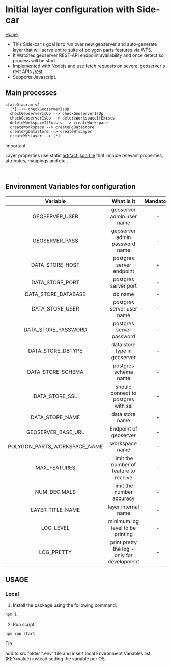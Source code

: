 # Initial layer configuration with Side-car
[Home](../README.md)
* This Side-car's goal is to run over new geoserver and auto-generate layer that will serve entire suite of polygon parts features via WFS.
* It Watches geoserver REST-API endpoint availability and once detect so, process will be start.
* Implemented with Nodejs and use fetch requests on several geoserver's rest APIs [/rest](https://docs.geoserver.org/main/en/user/rest/index.html).
* Supports Javascript.

## Main processes

```mermaid
stateDiagram-v2
  [*] --> checkGeoserverIsUp
  checkGeoserverIsUp --> checkGeoserverIsUp
  checkGeoserverIsUp --> deleteWorkspaceIfExists
  deleteWorkspaceIfExists --> createWorkspace
  createWorkspace --> createPgDatastore
  createPgDatastore --> createWfsLayer
  createWfsLayer --> [*]
```

> [!IMPORTANT]
> Layer properties use static [artifact json file](../artifacts/README.md) that include relevant properties, attributes, mappings and etc..

<br>

## Environment Variables for configuration
| Variable | What is it | Mandatory   | Default |
| :---:   | :---: | :---: | :---: |
| GEOSERVER_USER | geoserver admin user name | - | admin |
| GEOSERVER_PASS | geoserver admin password name | - | geoserver |
| DATA_STORE_HOST | postgres server endpoint | + | - |
| DATA_STORE_PORT | postgres server port | - | 5432 |
| DATA_STORE_DATABASE | db name | - | polygon_parts |
| DATA_STORE_USER | postgres server user name | - | postgres |
| DATA_STORE_PASSWORD | postgres server password | - | postgres |
| DATA_STORE_DBTYPE | data store type in geoserver | - | postgis |
| DATA_STORE_SCHEMA | postgres schema name | - | polygon_parts |
| DATA_STORE_SSL | should connect to postgres with ssl | - | DISABLED |
| DATA_STORE_NAME | data store name | + | polygon_parts |
| GEOSERVER_BASE_URL | Endpoint of geoserver  | - | http://localhost:8080/geoserver |
| POLYGON_PARTS_WORKSPACE_NAME | workspace name | - | polygon_parts |
| MAX_FEATURES | limit the number of feature to receive | - | 10 |
| NUM_DECIMALS | limit the number accuracy | - | 10 |
| LAYER_TITLE_NAME | layer internal name | - | polygon_parts |
| LOG_LEVEL | minimum log level to be printing | - | info |
| LOG_PRETTY | print pretty the log - only for development | - | FALSE |

## USAGE

### Local
1. Install the package using the following command:
   
```bash 
npm i 
 ```

2. Run script.
 ```bash
npm run start
```

> [!TIP]
> add to src folder ".env" file and insert local Environment Variables list (KEY=value) instead setting the variable per OS.

